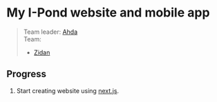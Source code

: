 # My I-Pond website and mobile app

> Team leader: [Ahda](https://github.com/RazorHex)\
> Team:
>
> - [Zidan](https://github.com/CaveMan81)

## Progress

1. Start creating website using [next.js](https://nextjs.org/).
